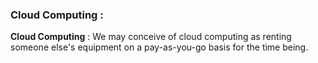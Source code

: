 ### Cloud Computing :

**Cloud Computing** : We may conceive of cloud computing as renting someone else's equipment on a pay-as-you-go basis for the time being.
